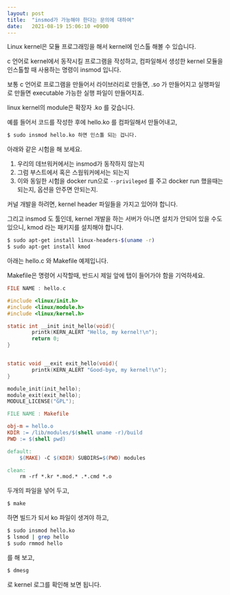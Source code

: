 ```yaml
---
layout: post
title:  "insmod가 가능해야 한다는 문의에 대하여"
date:   2021-08-19 15:06:10 +0900
---
```

Linux kernel은 모듈 프로그래밍을 해서 kernel에 인스톨 해볼 수 있습니다.

c 언어로 kernel에서 동작시킬 프로그램을 작성하고, 컴파일해서 생성한 kernel 모듈을 인스톨할 때 사용하는 명령이 insmod 입니다.

보통 c 언어로 프로그램을 만들어서 라이브러리로 만들면, .so 가 만들어지고 실행파일로 만들면 executable 가능한 실행 파일이 만들어지죠.

linux kernel의 module은 확장자 .ko 를 갖습니다.

예를 들어서 코드를 작성한 후에 hello.ko 를 컴파일해서 만들어내고,

```bash
$ sudo insmod hello.ko 하면 인스톨 되는 겁니다.
```

아래와 같은 시험을 해 보세요.

1. 우리의 데브워커에서는 insmod가 동작하지 않는지
2. 그럼 부스트에서 혹은 스웜워커에서는 되는지
3. 이와 동일한 시험을 docker run으로 `--privileged` 를 주고 docker run 했을때는 되는지, 옵션을 안주면 안되는지.

커널 개발을 하려면, kernel header 파일들을 가지고 있어야 합니다.

그리고 insmod 도 툴인데, kernel 개발을 하는 서버가 아니면 설치가 안되어 있을 수도 있으니, kmod 라는 패키지를 설치해야 합니다.

```bash
$ sudo apt-get install linux-headers-$(uname -r)
$ sudo apt-get install kmod
```

아래는 hello.c 와 Makefile 예제입니다.

Makefile은 명령어 시작할때, 반드시 제일 앞에 탭이 들어가야 함을 기억하세요.

```c
FILE NAME : hello.c

#include <linux/init.h>
#include <linux/module.h>
#include <linux/kernel.h>

static int __init init_hello(void){
        printk(KERN_ALERT "Hello, my kernel!\n");
        return 0;
}


static void __exit exit_hello(void){
        printk(KERN_ALERT "Good-bye, my kernel!\n");
}

module_init(init_hello);
module_exit(exit_hello);
MODULE_LICENSE("GPL");
```

```makefile
FILE NAME : Makefile

obj-m = hello.o
KDIR := /lib/modules/$(shell uname -r)/build
PWD := $(shell pwd)

default:
	$(MAKE) -C $(KDIR) SUBDIRS=$(PWD) modules

clean:
	rm -rf *.kr *.mod.* .*.cmd *.o
```


두개의 파일을 넣어 두고,
```bash
$ make
```
하면 빌드가 되서 ko 파일이 생겨야 하고,

```bash
$ sudo insmod hello.ko
$ lsmod | grep hello
$ sudo rmmod hello
```
를 해 보고,

```bash
$ dmesg
```
로 kernel 로그를 확인해 보면 됩니다.
